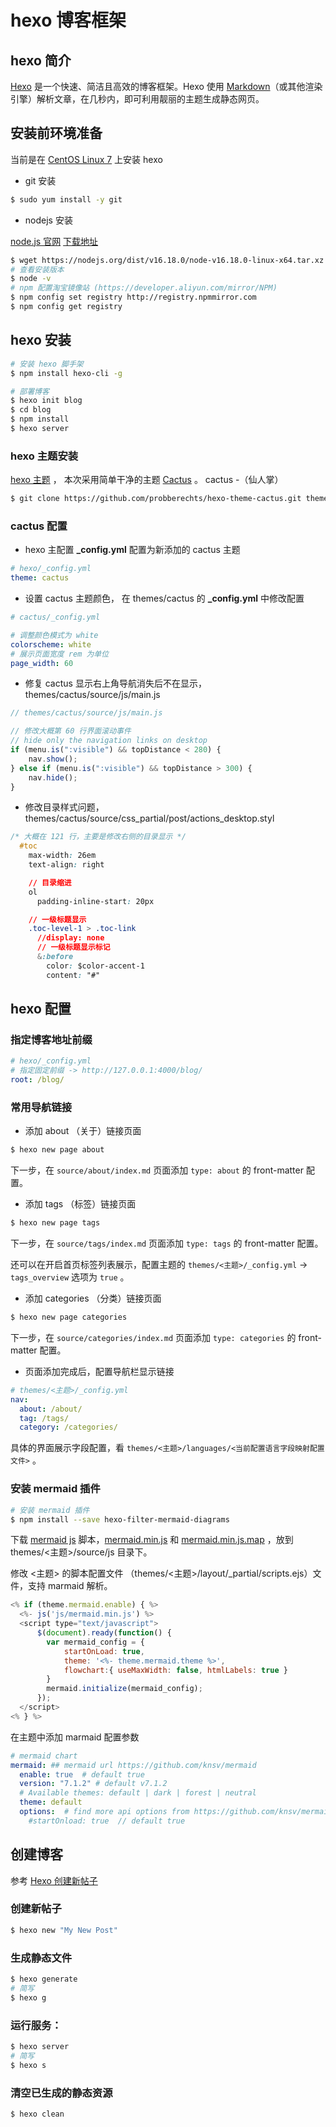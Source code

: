 # hexo 博客框架

## hexo 简介

[Hexo](https://hexo.io/zh-cn/) 是一个快速、简洁且高效的博客框架。Hexo 使用 [Markdown](http://daringfireball.net/projects/markdown/)（或其他渲染引擎）解析文章，在几秒内，即可利用靓丽的主题生成静态网页。

## 安装前环境准备

当前是在 [CentOS Linux 7](https://www.centos.org/) 上安装 hexo

- git 安装

```bash
$ sudo yum install -y git
```

- nodejs 安装

[node.js 官网](https://nodejs.org/en/)  [下载地址](https://nodejs.org/dist/v16.18.0/node-v16.18.0-linux-x64.tar.xz)

```bash
$ wget https://nodejs.org/dist/v16.18.0/node-v16.18.0-linux-x64.tar.xz
# 查看安装版本
$ node -v
# npm 配置淘宝镜像站 (https://developer.aliyun.com/mirror/NPM)
$ npm config set registry http://registry.npmmirror.com
$ npm config get registry
```

## hexo 安装

```bash
# 安装 hexo 脚手架
$ npm install hexo-cli -g

# 部署博客
$ hexo init blog
$ cd blog
$ npm install
$ hexo server
```

### hexo 主题安装

[hexo 主题](https://hexo.io/themes/) ， 本次采用简单干净的主题 [Cactus](https://github.com/probberechts/hexo-theme-cactus) 。 cactus -（仙人掌）

```bash
$ git clone https://github.com/probberechts/hexo-theme-cactus.git themes/cactus
```

### cactus 配置

- hexo 主配置 **_config.yml** 配置为新添加的 cactus 主题

```yaml
# hexo/_config.yml
theme: cactus
```

- 设置 cactus 主题颜色， 在 themes/cactus 的 **_config.yml** 中修改配置 

```yaml
# cactus/_config.yml

# 调整颜色模式为 white
colorscheme: white
# 展示页面宽度 rem 为单位
page_width: 60
```

- 修复 cactus 显示右上角导航消失后不在显示，themes/cactus/source/js/main.js

```javascript
// themes/cactus/source/js/main.js

// 修改大概第 60 行界面滚动事件
// hide only the navigation links on desktop
if (menu.is(":visible") && topDistance < 280) {
    nav.show();
} else if (menu.is(":visible") && topDistance > 300) {
    nav.hide();
}
```

- 修改目录样式问题，themes/cactus/source/css\_partial/post/actions_desktop.styl

```css
/* 大概在 121 行，主要是修改右侧的目录显示 */
  #toc
    max-width: 26em
    text-align: right

    // 目录缩进
    ol
      padding-inline-start: 20px

    // 一级标题显示
    .toc-level-1 > .toc-link
      //display: none
	  // 一级标题显示标记
      &:before
        color: $color-accent-1
        content: "#"
```

## hexo 配置

### 指定博客地址前缀

```yaml
# hexo/_config.yml
# 指定固定前缀 -> http://127.0.0.1:4000/blog/
root: /blog/
```

### 常用导航链接

- 添加 about （关于）链接页面

```sh
$ hexo new page about
```

下一步，在 `source/about/index.md` 页面添加 `type: about`  的 front-matter 配置。

- 添加 tags （标签）链接页面

```sh
$ hexo new page tags
```

下一步，在 `source/tags/index.md` 页面添加 `type: tags`  的 front-matter 配置。

还可以在开启首页标签列表展示，配置主题的 `themes/<主题>/_config.yml` -> `tags_overview` 选项为 `true` 。

- 添加 categories （分类）链接页面

```sh
$ hexo new page categories
```

下一步，在 `source/categories/index.md` 页面添加 `type: categories`  的 front-matter 配置。

- 页面添加完成后，配置导航栏显示链接

```yaml
# themes/<主题>/_config.yml
nav:
  about: /about/
  tag: /tags/
  category: /categories/
```

具体的界面展示字段配置，看 `themes/<主题>/languages/<当前配置语言字段映射配置文件>` 。

### 安装 mermaid 插件

```bash
# 安装 mermaid 插件
$ npm install --save hexo-filter-mermaid-diagrams
```

下载 [mermaid js](https://unpkg.com/browse/mermaid@9.0.0/dist/) 脚本，[mermaid.min.js](https://unpkg.com/browse/mermaid@9.0.0/dist/mermaid.min.js) 和 [mermaid.min.js.map](https://unpkg.com/browse/mermaid@9.0.0/dist/mermaid.min.js.map) ，放到 themes/<主题>/source/js 目录下。

修改 <主题> 的脚本配置文件 （themes/<主题>/layout/_partial/scripts.ejs）文件，支持 marmaid 解析。

```javascript
<% if (theme.mermaid.enable) { %>
  <%- js('js/mermaid.min.js') %>
  <script type="text/javascript">
      $(document).ready(function() {
        var mermaid_config = {
            startOnLoad: true,
            theme: '<%- theme.mermaid.theme %>',
            flowchart:{ useMaxWidth: false, htmlLabels: true }
        }
        mermaid.initialize(mermaid_config);
      });
  </script>
<% } %>
```

在主题中添加 marmaid 配置参数

```yaml
# mermaid chart
mermaid: ## mermaid url https://github.com/knsv/mermaid
  enable: true  # default true
  version: "7.1.2" # default v7.1.2
  # Available themes: default | dark | forest | neutral
  theme: default
  options:  # find more api options from https://github.com/knsv/mermaid/blob/master/src/mermaidAPI.js
    #startOnload: true  // default true
```

## 创建博客

参考 [Hexo 创建新帖子](https://hexo.io/docs/writing.html)

### 创建新帖子

```bash
$ hexo new "My New Post"
```

### 生成静态文件

```bash
$ hexo generate
# 简写
$ hexo g
```

### 运行服务：

```bash
$ hexo server
# 简写
$ hexo s
```

### 清空已生成的静态资源

```bash
$ hexo clean
```

